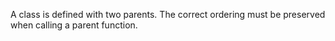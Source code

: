 A class is defined with two parents. The correct ordering must be preserved
when calling a parent function.
